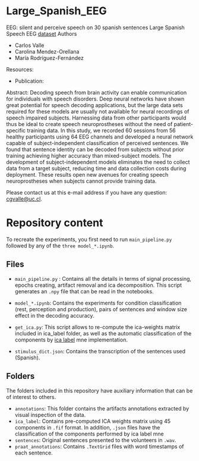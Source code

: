# Large_Spanish_EEG

EEG: silent and perceive speech on 30 spanish sentences Large Spanish Speech EEG [dataset](https://openneuro.org/datasets/ds004279)
Authors
<ul>
  <li>Carlos Valle</li>
  <li>Carolina Mendez-Orellana</li>
  <li>María Rodríguez-Fernández</li>
</ul>


Resources:
<ul>
    <li>Publication: </li>
</ul>

Abstract:
Decoding speech from brain activity can enable communication for individuals with speech disorders. Deep neural networks have shown great potential for speech decoding applications, but the large data sets required for these models are usually not available for neural recordings of speech impaired subjects. Harnessing data from other participants would thus be ideal to create speech neuroprostheses without the need of patient-specific training data.
In this study, we recorded 60 sessions from 56 healthy participants using 64 EEG channels and developed a neural network capable of subject-independent classification of perceived sentences. We found that sentence identity can be decoded from subjects without prior training achieving higher accuracy than mixed-subject models.
The development of subject-independent models eliminates the need to collect data from a target subject, reducing time and data collection costs during deployment. These results open new avenues for creating speech neuroprostheses when subjects cannot provide training data.  


Please contact us at this e-mail address if you have any question: cgvalle@uc.cl.


# Repository content
To recreate the experiments, you first need to run `main_pipeline.py` followed by any of the `three model_*.ipynb`.
## Files
* `main_pipeline.py` : Contains all the details in terms of signal processing, epochs creating, artifact removal and ica decomposition. This script generates an `.npy` file that can be read in the notebooks.
* `model_*.ipynb`: Contains the experiments for condition classification (rest, perception and production), pairs of sentences and window size effect in the decoding accuracy.

* `get_ica.py`: This script allows to re-compute the ica-weights matrix included in ica_label folder, as well as the automatic classification of the components by [ica label](https://github.com/mne-tools/mne-icalabel) mne implementation.

* `stimulus_dict.json`: Contains the transcription of the sentences used (Spanish).

## Folders
The folders included in this repository have auxiliary information that can be of interest to others.  
* `annotations`: This folder contains the artifacts annotations extracted by visual inspection of the data.
* `ica_label`: Contains pre-computed ICA weights matrix using 45 components in `.fif` format. In addition, `.json` files have the classification of the components performed by ica label mne 
* `sentences`: Original sentences presented to the volunteers in `.wav`.
* `praat_annotations`:  Contains `.TextGrid` files with word timestamps of each sentence. 


